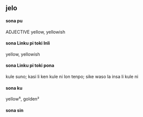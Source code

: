 ## jelo

#### sona pu

ADJECTIVE yellow, yellowish

#### sona Linku pi toki Inli

yellow, yellowish

#### sona Linku pi toki pona

kule suno; kasi li ken kule ni lon tenpo; sike waso la insa li kule ni

#### sona ku

yellow⁵, golden²

#### sona sin

